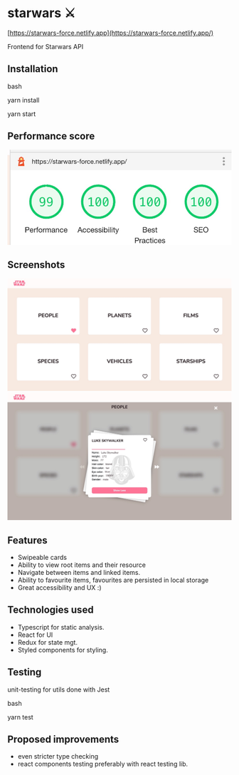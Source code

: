 # starwars ⚔️

[https://starwars-force.netlify.app](https://starwars-force.netlify.app/)

Frontend for Starwars API

## Installation

bash

yarn install

yarn start

## Performance score

![](./src/assets/screenshots/screenshot3.jpeg)

## Screenshots

![](./src/assets/screenshots/screenshot1.jpeg)
![](./src/assets/screenshots/screenshot2.jpeg)


## Features

- Swipeable cards
- Ability to view root items and their resource
- Navigate between items and linked items.
- Ability to favourite items, favourites are persisted in local storage
- Great accessibility and UX :)

## Technologies used

- Typescript for static analysis.
- React for UI
- Redux for state mgt.
- Styled components for styling.

## Testing

unit-testing for utils done with Jest

bash

yarn test

## Proposed improvements

- even stricter type checking
- react components testing preferably with react testing lib.
